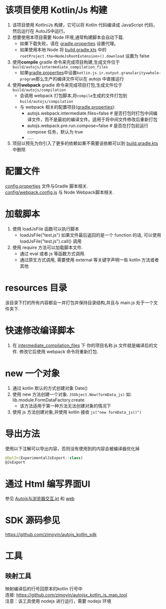 # 该项目使用 Kotlin/Js 构建

1. 该项目使用 Kotlin/Js 构建，它可以将 Kotlin 代码编译成 JavaScript 代码，然后运行在 AutoJS中运行。  
2. 想要使用本项目需要 Node 环境,通常构建脚本会自动下载.
   * 如果下载失败，请在 [gradle.properties](gradle.properties) 设置代理。
   * 如果使用本地 Node 将 [build.gradle.kts](build.gradle.kts) 中的 `rootProject.the<NodeJsRootExtension>().download` 设置为 false
3. 使用**compile** gradle 命令来完成项目构建,生成文件位于 `build/autojs/intermediate_compilation_files`
   * 如果[gradle.properties](gradle.properties)中设置`kotlin.js.ir.output.granularity=whole-program`那么生产的编译文件可以在 autojs 中直接运行
4. 使用**webpack** gradle 命令来完成项目打包,生成文件位于 `build/autojs/compilation`
   * 会调用 webpack 打包脚本,将`compile`生成的文件打包到 `build/autojs/compilation`
   * 与 webpack 相关的配置项目([gradle.properties](gradle.properties)):
     * autojs.webpack.intermediate.files=false # 是否打包时打包中间编译文件，而不是最初的编译文件。适用于将中间文件修改后重新打包
     * autojs.webpack.pre.run.compose=false # 是否在打包前运行 compose 任务，默认为 true
     * .....
5. 项目以预先为你引入了更多的依赖如果不需要该依赖可以到 [build.gradle.kts](build.gradle.kts) 中删除

# 配置文件
[config.properties](config%2Fconfig.properties) 文件与Gradle 脚本相关.    
[config/webpack.config.js](config%2Fwebpack.config.js) 与 Node Webpack脚本相关.

# 加载脚本
1. 使用 loadJsFile 函数可以执行脚本
   * loadJsFile("test.js") 如果文件最后返回的是一个 function 的话, 可以使用 loadJsFile("test.js").call() 调用
2. 使用 require 方法可以加载脚本文件.
   * 通过 eval 或者 js 等函数方式调用. 
   * 通过原生方式调用, 需要使用 external 等关键字声明一些 kotlin 方法或者其他

# resources 目录
该目录下打的所有内容都会一并打包并保持目录结构,并且与 main.js 处于一个文件夹下.

# 快速修改编译脚本
1. 在 [intermediate_compilation_files](build%2Fautojs%2Fintermediate_compilation_files) 下 你的项目名称.js 文件就是编译后的文件. 修改它后使用 webpack 命令将重新打包.

# new 一个对象
1. 通过 kotlin 默认的方式创建对象 Date()
2. 使用 new 方法创建一个对象. `JSObject.New(formData_js)` 如: lib.module.FormDataFactory.create
   * 该方法适用于第一种方法无法创建对象的情况下
3. 使用 js 方法创建对象,并使用 kotlin 接收 `js("new formData_js()")`

# 导出方法
使用以下注解可以导出内容，否则没有使用到的内容会被编译器优化掉
```kotlin
@OptIn(ExperimentalJsExport::class)
@JsExport
```

# 通过 Html 编写界面UI
参见 [Autojs与浏览器交互.kt](src%2FjsMain%2Fkotlin%2F%D1%F9%C0%FD%2FAutojs%D3%EB%E4%AF%C0%C0%C6%F7%BD%BB%BB%A5.kt) 和 [web](src%2FjsMain%2Fresources%2Fweb)

# SDK 源码参见
https://github.com/zimoyin/autojs_kotlin_sdk


# 工具
## 映射工具
映射编译后的行号回原本的kotlin 行号中  
连接: https://github.com/zimoyin/autojsx_kotlin_js_map_tool  
注意：该工具使用 nodejs 进行运行，需要 nodejs 环境

